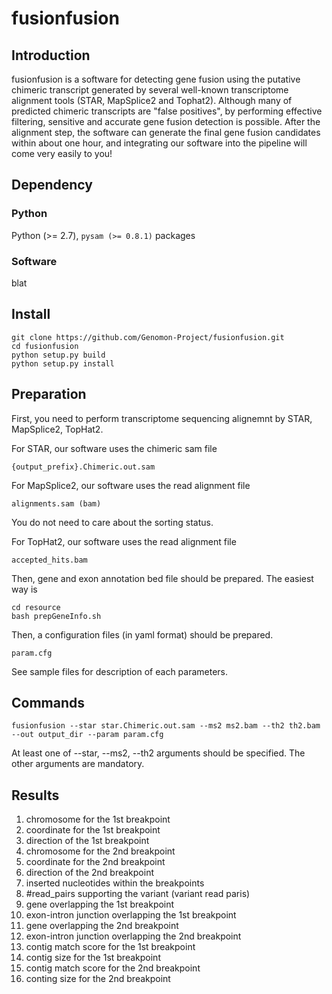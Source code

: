 # fusionfusion 

## Introduction

fusionfusion is a software for detecting gene fusion 
using the putative chimeric transcript generated by several well-known transcriptome alignment tools (STAR, MapSplice2 and Tophat2).
Although many of predicted chimeric transcripts are "false positives",
by performing effective filtering, sensitive and accurate gene fusion detection is possible.
After the alignment step, the software can generate the final gene fusion candidates within about one hour,
and integrating our software into the pipeline will come very easily to you!

## Dependency

### Python
Python (>= 2.7), `pysam (>= 0.8.1)` packages

### Software
blat

## Install

```
git clone https://github.com/Genomon-Project/fusionfusion.git
cd fusionfusion 
python setup.py build
python setup.py install
```
## Preparation

First, you need to perform transcriptome sequencing alignemnt by STAR, MapSplice2, TopHat2. 

For STAR, our software uses the chimeric sam file
```
{output_prefix}.Chimeric.out.sam
```

For MapSplice2, our software uses the read alignment file
```
alignments.sam (bam)
```
You do not need to care about the sorting status.

For TopHat2, our software uses the read alignment file
```
accepted_hits.bam
```

Then, gene and exon annotation bed file should be prepared.
The easiest way is
```
cd resource
bash prepGeneInfo.sh
```

Then, a configuration files (in yaml format) should be prepared.
```
param.cfg
```
See sample files for description of each parameters.

## Commands

```
fusionfusion --star star.Chimeric.out.sam --ms2 ms2.bam --th2 th2.bam --out output_dir --param param.cfg
```
At least one of --star, --ms2, --th2 arguments should be specified.
The other arguments are mandatory.

## Results

1. chromosome for the 1st breakpoint
1. coordinate for the 1st breakpoint
1. direction of the 1st breakpoint
1. chromosome for the 2nd breakpoint
1. coordinate for the 2nd breakpoint
1. direction of the 2nd breakpoint
1. inserted nucleotides within the breakpoints
1. #read_pairs supporting the variant (variant read paris)
1. gene overlapping the 1st breakpoint
1. exon-intron junction overlapping the 1st breakpoint
1. gene overlapping the 2nd breakpoint
1. exon-intron junction overlapping the 2nd breakpoint
1. contig match score for the 1st breakpoint
1. contig size for the 1st breakpoint
1. contig match score for the 2nd breakpoint
1. conting size for the 2nd breakpoint

